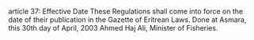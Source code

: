 article 37: Effective Date
These Regulations shall come into force on the date of their publication in the Gazette of Eritrean Laws. Done at Asmara, this 30th day of April, 2003 Ahmed Haj Ali, Minister of Fisheries.
<ul>
</ul>